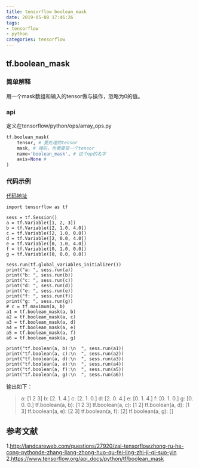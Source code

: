 ```yaml
---
title: tensorflow boolean_mask
date: 2019-05-08 17:46:26
tags:
- tensorflow
- python
categories: tensorflow
---
```


## tf.boolean_mask
### 简单解释
用一个mask数组和输入的tensor做与操作，忽略为0的值。
### api
定义在tensorflow/python/ops/array_ops.py
``` python
tf.boolean_mask(
    tensor, # 要处理的tensor
    mask, # 掩码，也需要是一个tensor
    name='boolean_mask', # 这个op的名字
    axis=None #
)
```

### 代码示例
[代码地址](https://github.com/mxxhcm/code/blob/master/tf/some_ops/tf_boolean_mask.py)
```
import tensorflow as tf

sess = tf.Session()
a = tf.Variable([1, 2, 3])
b = tf.Variable([2, 1.0, 4.0])
c = tf.Variable([2, 1.0, 0.0])
d = tf.Variable([2, 0.0, 4.0])
e = tf.Variable([0, 1.0, 4.0])
f = tf.Variable([0, 1.0, 0.0])
g = tf.Variable([0, 0.0, 0.0])

sess.run(tf.global_variables_initializer())
print("a: ", sess.run(a))
print("b: ", sess.run(b))
print("c: ", sess.run(c))
print("d: ", sess.run(d))
print("e: ", sess.run(e))
print("f: ", sess.run(f))
print("g: ", sess.run(g))
# c = tf.maximum(a, b)
a1 = tf.boolean_mask(a, b)
a2 = tf.boolean_mask(a, c)
a3 = tf.boolean_mask(a, d)
a4 = tf.boolean_mask(a, e)
a5 = tf.boolean_mask(a, f)
a6 = tf.boolean_mask(a, g)

print("tf.boolean(a, b):\n  ", sess.run(a1))
print("tf.boolean(a, c):\n  ", sess.run(a2))
print("tf.boolean(a, d):\n  ", sess.run(a3))
print("tf.boolean(a, e):\n  ", sess.run(a4))
print("tf.boolean(a, f):\n  ", sess.run(a5))
print("tf.boolean(a, g):\n  ", sess.run(a6))
```
输出如下：
> a:  [1 2 3]
b:  [2. 1. 4.]
c:  [2. 1. 0.]
d:  [2. 0. 4.]
e:  [0. 1. 4.]
f:  [0. 1. 0.]
g:  [0. 0. 0.]
tf.boolean(a, b):
   [1 2 3]
tf.boolean(a, c):
   [1 2]
tf.boolean(a, d):
   [1 3]
tf.boolean(a, e):
   [2 3]
tf.boolean(a, f):
   [2]
tf.boolean(a, g):
   []
 

## 参考文献
1.http://landcareweb.com/questions/27920/zai-tensorflowzhong-ru-he-cong-pythonde-zhang-liang-zhong-huo-qu-fei-ling-zhi-ji-qi-suo-yin
2.https://www.tensorflow.org/api_docs/python/tf/boolean_mask
